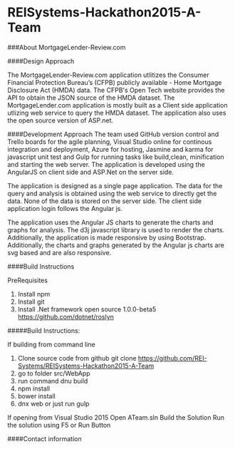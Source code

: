 # REISystems-Hackathon2015-A-Team

###About MortgageLender-Review.com

####Design Approach

The MortgageLender-Review.com application utlitizes the Consumer Financial Protection Bureau’s (CFPB) publicly available - Home Mortgage Disclosure Act (HMDA) data. The CFPB's Open Tech website provides the API to obtain the JSON source of the HMDA dataset.
The MortgageLender.com application is mostly built as a Client side application utlizing web service to query the HMDA dataset. The application also uses the open source version of ASP.net. 

####Development Approach
The team used GitHub version control and Trello boards for the agile planning, Visual Studio online for continous integration and deployment, Azure for hosting, Jasmine and karma for javascript unit test and Gulp for running tasks like build,clean, minification and starting the web server. The application is developed using the AngularJS on client side and ASP.Net on the server side. 

The application is designed as a single page application. The data for the query and analysis is obtained using the web service to directly get the data. None of the data is stored on the server side. The client side application login follows the Angular js.

The application uses the Angular JS charts to generate the charts and graphs for analysis. The d3j javascript library is used to render the charts. Additionally, the application is made responsive by using Bootstrap. Additionally, the charts and graphs generated by the Angular js charts are svg based and are also responsive. 



####Build Instructions

PreRequisites
1. Install npm
2. Install git
3. Install .Net framework open source 1.0.0-beta5 https://github.com/dotnet/roslyn 

#####Build Instructions:

If building from command line 
1. Clone source code from github git clone https://github.com/REI-Systems/REISystems-Hackathon2015-A-Team
2. go to folder src/WebApp
3. run command dnu build 
4. npm install
5. bower install
6. dnx web or just run gulp

If opening from Visual Studio 2015
Open ATeam.sln 
Build the Solution
Run the solution using F5 or Run Button




####Contact information 

